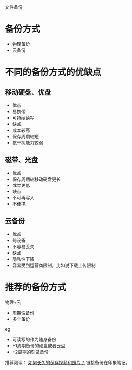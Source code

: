 文件备份
# 备份方式
- 物理备份
- 云备份

# 不同的备份方式的优缺点
## 移动硬盘、优盘
- 优点
 - 易携带 
 - 可持续读写
- 缺点
 - 成本较高
 - 保存周期较短
 - 抗干扰能力较弱

## 磁带、光盘
- 优点
 - 保存周期较移动硬盘更长
 - 成本更低
- 缺点
 - 不可再写入
 - 不便携

## 云备份
- 优点
 - 跨设备
 - 不容易丢失
- 缺点
 - 隐私性下降
 - 容易受到运营商限制，比如说下载上传限制

# 推荐的备份方式
物理+云
- 周期性备份
- 多个备份

eg
 - 可读写的作为随身备份
 - +1周期备份的硬盘或者云盘
 - +2周期的刻录备份

推荐阅读：
[如何长久的保存视频和照片？](https://www.zhihu.com/question/23791171/answer/54341628)
链接备份在印象笔记。
